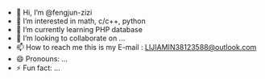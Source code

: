 - 👋 Hi, I’m @fengjun-zizi
- 👀 I’m interested in math, c/c++, python
- 🌱 I’m currently learning PHP database 
- 💞️ I’m looking to collaborate on ...
- 📫 How to reach me this is my E-mail : LIJIAMIN38123588@outlook.com
- 😄 Pronouns: ...
- ⚡ Fun fact: ...

<!---
fengjun-zizi/fengjun-zizi is a ✨ special ✨ repository because its `README.md` (this file) appears on your GitHub profile.
You can click the Preview link to take a look at your changes.
--->

